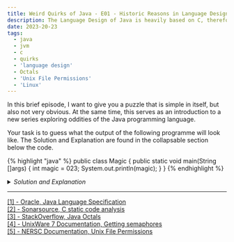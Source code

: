 ```yaml
---
title: Weird Quirks of Java - E01 - Historic Reasons in Language Design 
description: The Language Design of Java is heavily based on C, therefore some weird quirks were directly ported and are still present within the Language today, whilst primarily remaining unknown or unrevealed.
date: 2023-20-23
tags:
  - java
  - jvm
  - c
  - quirks
  - 'language design'
  - Octals
  - 'Unix File Permissions'
  - 'Linux'
---
```


In this brief episode, I want to give you a puzzle that is simple in itself, but also not very obvious.
At the same time, this serves as an introduction to a new series exploring oddities of the Java programming language.

Your task is to guess what the output of the following programme will look like.
The Solution and Explanation are found in the collapsable section below the code.

{% highlight "java" %}
public class Magic {
    public static void main(String []args) {
        int magic = 023;
        System.out.println(magic);
    }
}
{% endhighlight %}

<details>
<summary><i>Solution and Explanation</i></summary>

The Solution is <code>19</code> - Congrats if you have guessed that correctly. But Why?  

The design and syntax of the Java language is based on and influenced by the C programming language[1].
This design choice brings the implicit formatting and parsing of numbers in integer literals from C[2] to Java.
This means that any number starting with 0 is treated as octal.
The same is true for hexadecimal with a leading 0x.[3]  

But what use is there for this?  
Amongst others, this is heavily used in POSIX / Unix / Linux till today - which are mostly implemented in C.
Linux utilizes Operation Permission Codes e.g. for File Permissions by using Octal based notation.[4]

{% highlight "bash" %}
drwxr-x--- 2 jeujeus jeujeus 2048 Oct 23 2023  blog
{% endhighlight %}

You can read more regarding Unix File Permissions at [5].
</details>

---
<a href="https://docs.oracle.com/javase/specs/jls/se8/html/jls-1.html" target="_blank">[1] - Oracle, Java Language Specification</a>  
<a href="https://rules.sonarsource.com/c/RSPEC-1314/" target="_blank">[2] - Sonarsource, C static code analysis</a>  
<a href="https://stackoverflow.com/questions/16433781/how-to-set-value-of-octal-in-java" target="_blank">[3] - StackOverflow, Java Octals</a>  
<a href="http://uw714doc.sco.com/en/SDK_sysprog/_Getting_Semaphores.html#ipc_i8" target="_blank">[4] - UnixWare 7 Documentation, Getting semaphores</a>  
<a href="https://docs.nersc.gov/filesystems/unix-file-permissions/" target="_blank">[5] - NERSC Documentation, Unix File Permissions</a>  